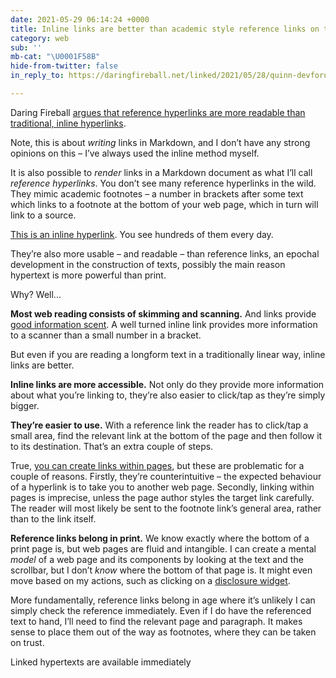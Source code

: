 ```yaml
---
date: 2021-05-29 06:14:24 +0000
title: Inline links are better than academic style reference links on the web
category: web
sub: ''
mb-cat: "\U0001F58B"
hide-from-twitter: false
in_reply_to: https://daringfireball.net/linked/2021/05/28/quinn-devforums-markdown

---
```

Daring Fireball [argues that reference hyperlinks are more readable than traditional, inline hyperlinks](https://daringfireball.net/linked/2021/05/28/quinn-devforums-markdown).

Note, this is about _writing_ links in Markdown, and I don’t have any strong opinions on this – I’ve always used the inline method myself.

It is also possible to _render_ links in a Markdown document as what I’ll call _reference hyperlinks_. You don’t see many reference hyperlinks in the wild. They mimic academic footnotes – a number in brackets after some text which links to a footnote at the bottom of your web page, which in turn will link to a source.

[This is an inline hyperlink](https://en.wikipedia.org/wiki/Hyperlink). You see hundreds of them every day.

They’re also more usable – and readable – than reference links, an epochal development in the construction of texts, possibly the main reason hypertext is more powerful than print.

Why? Well...

**Most web reading consists of skimming and scanning.** And links provide [good information scent](https://www.nngroup.com/articles/information-scent/). A well turned inline link provides more information to a scanner than a small number in a bracket.

But even if you are reading a longform text in a traditionally linear way, inline links are better.

**Inline links are more accessible.** Not only do they provide more information about what you’re linking to, they’re also easier to click/tap as they’re simply bigger.

**They’re easier to use.** With a reference link the reader has to click/tap a small area, find the relevant link at the bottom of the page and then follow it to its destination. That’s an extra couple of steps.

True, [you can create links within pages](http://www.echoecho.com/htmllinks08.htm), but these are problematic for a couple of reasons. Firstly, they’re counterintuitive – the expected behaviour of a hyperlink is to take you to another web page. Secondly, linking within pages is imprecise, unless the page author styles the target link carefully. The reader will most likely be sent to the footnote link’s general area, rather than to the link itself.

**Reference links belong in print.** We know exactly where the bottom of a print page is, but web pages are fluid and intangible. I can create a mental _model_ of a web page and its components by looking at the text and the scrollbar, but I don’t _know_ where the bottom of that page is. It might even move based on my actions, such as clicking on a [disclosure widget](https://adrianroselli.com/2020/05/disclosure-widgets.html).

More fundamentally, reference links belong in age where it’s unlikely I can simply check the reference immediately. Even if I do have the referenced text to hand, I’ll need to find the relevant page and paragraph. It makes sense to place them out of the way as footnotes, where they can be taken on trust.

Linked hypertexts are available immediately